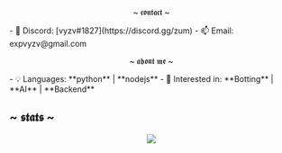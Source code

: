 <p align="center">
~ 𝖈𝖔𝖓𝖙𝖆𝖈𝖙 ~
</p>
- 👻 Discord: [vyzv#1827](https://discord.gg/zum)
- 📫 Email: expvyzv@gmail.com

<p align="center">
~ 𝖆𝖇𝖔𝖚𝖙 𝖒𝖊 ~ 
</p>
- 💡 Languages: **python** | **nodejs**
- 👀 Interested in:  **Botting** | **AI** | **Backend**

## ~ 𝖘𝖙𝖆𝖙𝖘 ~ 
<p href="https://github.com/vyzv" align="center">
    <img src="https://github-readme-stats.vercel.app/api?username=vyzv&show_icons=true&theme=midnight-purple" />
</p>
